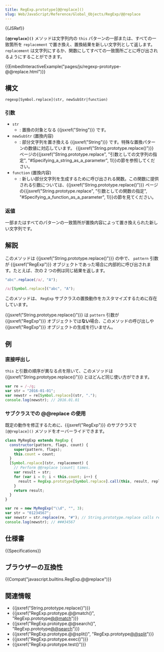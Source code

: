 ```yaml
---
title: RegExp.prototype[@@replace]()
slug: Web/JavaScript/Reference/Global_Objects/RegExp/@@replace
---
```


{{JSRef}}

**`[@@replace]()`** メソッドは文字列内の `this` パターンの一部または、すべての一致箇所を `replacement` で置き換え、置換結果を新しい文字列として返します。 `replacement` は文字列にするか、関数にしてすべての一致箇所ごとに呼び出されるようにすることができます。

{{EmbedInteractiveExample("pages/js/regexp-prototype-@@replace.html")}}

## 構文

```
regexp[Symbol.replace](str, newSubStr|function)
```

### 引数

- `str`
  - : 置換の対象となる {{jsxref("String")}} です。
- `newSubStr` (置換内容)
  - : 部分文字列を置き換える {{jsxref("String")}} です。特殊な置換パターンの数値に対応しています。 {{jsxref("String.prototype.replace()")}} ページの{{jsxref("String.prototype.replace", "引数としての文字列の指定", "#Specifying_a_string_as_a_parameter", 1)}}の節を参照してください。
- `function` (置換内容)
  - : 新しい部分文字列を生成するために呼び出される関数。この関数に提供される引数については、{{jsxref("String.prototype.replace()")}} ページの{{jsxref("String.prototype.replace", "引数としての関数の指定", "#Specifying_a_function_as_a_parameter", 1)}}の節を見てください。

### 返値

一部またはすべてのパターンの一致箇所が置換内容によって置き換えられた新しい文字列です。

## 解説

このメソッドは {{jsxref("String.prototype.replace()")}} の中で、 `pattern` 引数が {{jsxref("RegExp")}} オブジェクトであった場合に内部的に呼び出されます。たとえば、次の 2 つの例は同じ結果を返します。

```js
"abc".replace(/a/, "A");

/a/[Symbol.replace]("abc", "A");
```

このメソッドは、 `RegExp` サブクラスの置換動作をカスタマイズするために存在しています。

{{jsxref("String.prototype.replace()")}} は `pattern` 引数が {{jsxref("RegExp")}} オブジェクトでは**ない**場合、このメソッドの呼び出しや {{jsxref("RegExp")}} オブジェクトの生成を行いません。

## 例

### 直接呼出し

`this` と引数の順序が異なる点を除いて、このメソッドは {{jsxref("String.prototype.replace()")}} とほどんど同じ使い方ができます。

```js
var re = /-/g;
var str = "2016-01-01";
var newstr = re[Symbol.replace](str, ".");
console.log(newstr); // 2016.01.01
```

### サブクラスでの @@replace の使用

既定の動作を修正するために、{{jsxref("RegExp")}} のサブクラスで `[@@replace]()` メソッドをオーバーライドできます。

```js
class MyRegExp extends RegExp {
  constructor(pattern, flags, count) {
    super(pattern, flags);
    this.count = count;
  }
  [Symbol.replace](str, replacement) {
    // Perform @@replace |count| times.
    var result = str;
    for (var i = 0; i < this.count; i++) {
      result = RegExp.prototype[Symbol.replace].call(this, result, replacement);
    }
    return result;
  }
}

var re = new MyRegExp("\\d", "", 3);
var str = "01234567";
var newstr = str.replace(re, "#"); // String.prototype.replace calls re[@@replace].
console.log(newstr); // ###34567
```

## 仕様書

{{Specifications}}

## ブラウザーの互換性

{{Compat("javascript.builtins.RegExp.@@replace")}}

## 関連情報

- {{jsxref("String.prototype.replace()")}}
- {{jsxref("RegExp.prototype.@@match()", "RegExp.prototype[@@match]()")}}
- {{jsxref("RegExp.prototype.@@search()", "RegExp.prototype[@@search]()")}}
- {{jsxref("RegExp.prototype.@@split()", "RegExp.prototype[@@split]()")}}
- {{jsxref("RegExp.prototype.exec()")}}
- {{jsxref("RegExp.prototype.test()")}}
